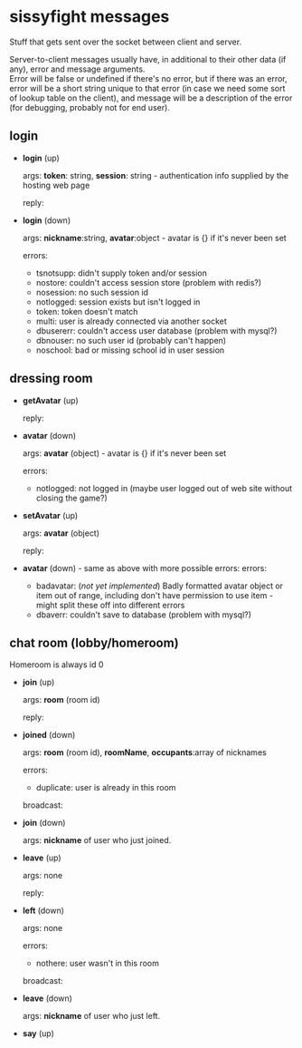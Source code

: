 # sissyfight messages

Stuff that gets sent over the socket between client and server.  

Server-to-client messages usually have, in additional to their other data (if any), error and message arguments.  
Error will be false or undefined if there's no error, but if there was an error, error will be a short string 
unique to that error (in case we need some sort of lookup table on the client), and message will be a description
of the error (for debugging, probably not for end user).

## login

*	**login** (up)

	args: **token**: string, **session**: string - authentication info supplied by the hosting web page
	
	reply:
	
*	**login** (down)

	args: **nickname**:string, **avatar**:object - avatar is {} if it's never been set
	
	errors:
	* tsnotsupp: didn't supply token and/or session
	* nostore: couldn't access session store (problem with redis?)
	* nosession: no such session id
	* notlogged: session exists but isn't logged in
	* token: token doesn't match
	* multi: user is already connected via another socket
	* dbusererr: couldn't access user database (problem with mysql?)
	* dbnouser: no such user id (probably can't happen)
	* noschool: bad or missing school id in user session
	
## dressing room

*	**getAvatar** (up)

	reply:
	
*	**avatar** (down)

	args: **avatar** (object) - avatar is {} if it's never been set
	
	errors:
	* notlogged: not logged in (maybe user logged out of web site without closing the game?)
	
*	**setAvatar** (up)

	args: **avatar** (object)
	
	reply:

*	**avatar** (down) - same as above with more possible errors:
	errors:
	* badavatar: (*not yet implemented*) Badly formatted avatar object or item out of range, including don't have permission to use item - might split these off into different errors
	* dbaverr: couldn't save to database (problem with mysql?)

## chat room (lobby/homeroom)

Homeroom is always id 0

*	**join** (up)

	args: **room** (room id)

	reply:
	
*	**joined** (down)

	args: **room** (room id), **roomName**, **occupants**:array of nicknames
	
	errors:
	* duplicate: user is already in this room
	
	broadcast:

*	**join** (down)

	args: **nickname** of user who just joined.
	
*	**leave** (up)

	args: none
	
	reply:

*	**left** (down)

	args: none
	
	errors: 
	* nothere: user wasn't in this room
		
	broadcast:
	
*	**leave** (down)

	args: **nickname** of user who just left.
	
*	**say**	(up)


	

	
